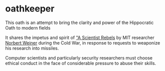 # oathkeeper


This oath is an attempt to bring the clarity and power of the Hippocratic Oath to modern fields

It shares the impetus and spirit of ["A Scientist Rebels](http://lanl-the-back-story.blogspot.com/2013/08/a-scientist-rebels.html) by MIT researcher [Norbert Weiner](https://en.wikipedia.org/wiki/Norbert_Wiener) during the Cold War, in response to requests to weaponize his research into missiles.

Computer scientists and particularly security researchers must choose ethical conduct in the face of considerable pressure to abuse their skills.
